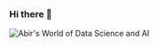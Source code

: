 ### Hi there 👋

<!--
**AbirOumghar/AbirOumghar** is a ✨ _special_ ✨ repository because its `README.md` (this file) appears on your GitHub profile.

Here are some ideas to get you started:

- 🔭 I’m currently working on ...
- 🌱 I’m currently learning ...
- 👯 I’m looking to collaborate on ...
- 🤔 I’m looking for help with ...
- 💬 Ask me about ...
- 📫 How to reach me: ...
- 😄 Pronouns: ...
- ⚡ Fun fact: ...
-->

![Abir's World of Data Science and AI](data:image/png;base64,iVBORw0KGgoAAAANSUhEUgAABfwAAAMOCAYAAABLTseqAAAAAXNSR0IArs4c6QAAAARnQU1BAACxjwv8YQUAAAAJcEhZcwAADsMA...)

